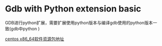# Gdb with Python extension basic

GDB进行python扩展，需要扩展使用python版本与编译gdb使用的python版本一致(gdb中python )


[centos x86_64软件资源包地址](http://mirror.centos.org/centos/6/os/x86_64/Packages/)
